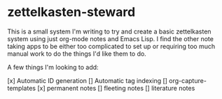 # zettelkasten-steward

This is a small system I'm writing to try and create a basic zettelkasten system using just org-mode notes and Emacs Lisp. I find the other note taking apps to be either too complicated to set up or requiring too much manual work to do the things I'd like them to do.

A few things I'm looking to add:

[x] Automatic ID generation
[] Automatic tag indexing
[] org-capture-templates
   [x] permanent notes
   [] fleeting notes
   [] literature notes